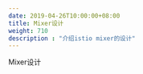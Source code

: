 ```yaml
---
date: 2019-04-26T10:00:00+08:00
title: Mixer设计
weight: 710
description : "介绍istio mixer的设计"
---
```


Mixer设计


